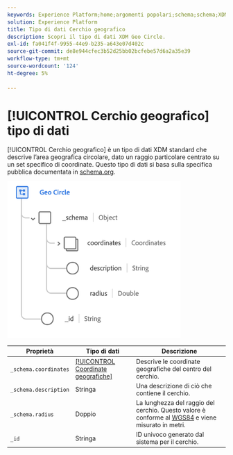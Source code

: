 ```yaml
---
keywords: Experience Platform;home;argomenti popolari;schema;schema;XDM;campi;schemi;schemi;geo;circle;datatype;data-type;data type;data type;
solution: Experience Platform
title: Tipo di dati Cerchio geografico
description: Scopri il tipo di dati XDM Geo Circle.
exl-id: fa041f4f-9955-44e9-b235-a643e07d402c
source-git-commit: de8e944cfec3b52d25bb02bcfebe57d6a2a35e39
workflow-type: tm+mt
source-wordcount: '124'
ht-degree: 5%

---
```


# [!UICONTROL Cerchio geografico] tipo di dati

[!UICONTROL Cerchio geografico] è un tipo di dati XDM standard che descrive l’area geografica circolare, dato un raggio particolare centrato su un set specifico di coordinate. Questo tipo di dati si basa sulla specifica pubblica documentata in [schema.org](https://schema.org/GeoCircle).

<img src="../images/data-types/geo-circle.png" width="400" /><br />

| Proprietà | Tipo di dati | Descrizione |
| --- | --- | --- |
| `_schema.coordinates` | [[!UICONTROL Coordinate geografiche]](./geo-coordinates.md) | Descrive le coordinate geografiche del centro del cerchio. |
| `_schema.description` | Stringa | Una descrizione di ciò che contiene il cerchio. |
| `_schema.radius` | Doppio | La lunghezza del raggio del cerchio. Questo valore è conforme al [WGS84](https://gisgeography.com/wgs84-world-geodetic-system/) e viene misurato in metri. |
| `_id` | Stringa | ID univoco generato dal sistema per il cerchio. |
